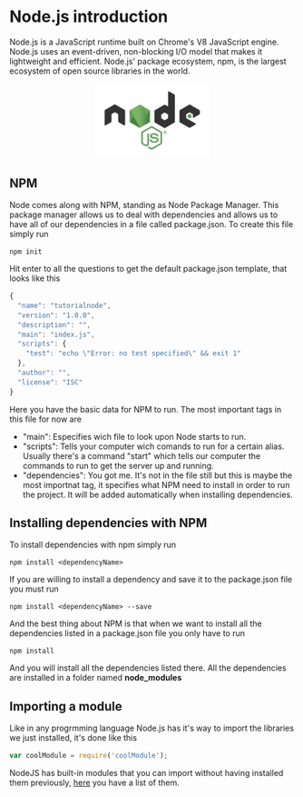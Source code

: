 # Node.js introduction
Node.js is a JavaScript runtime built on Chrome's V8 JavaScript engine. Node.js uses an event-driven, non-blocking I/O model that makes it lightweight and efficient. Node.js' package ecosystem, npm, is the largest ecosystem of open source libraries in the world.

<p align="center">
<img src="https://raw.githubusercontent.com/xavipedrals/fullStackCourse/master/Resources/nodejs-logo.png" width="40%" margin="auto">
</p>

## NPM
Node comes along with NPM, standing as Node Package Manager. This package manager allows us to deal with dependencies and allows us to have all of our dependencies in a file called package.json. To create this file simply run
```
npm init
```
Hit enter to all the questions to get the default package.json template, that looks like this
```javascript
{
  "name": "tutorialnode",
  "version": "1.0.0",
  "description": "",
  "main": "index.js",
  "scripts": {
    "test": "echo \"Error: no test specified\" && exit 1"
  },
  "author": "",
  "license": "ISC"
}
```
Here you have the basic data for NPM to run. The most important tags in this file for now are
- "main": Especifies wich file to look upon Node starts to run.
- "scripts": Tells your computer wich comands to run for a certain alias. Usually there's a command "start" which tells our computer the commands to run to get the server up and running.
- "dependencies": You got me. It's not in the file still but this is maybe the most importnat tag, it specifies what NPM need to install in order to run the project. It will be added automatically when installing dependencies.

## Installing dependencies with NPM
To install dependencies with npm simply run
```
npm install <dependencyName>
```
If you are willing to install a dependency and save it to the package.json file you must run
```
npm install <dependencyName> --save
```
And the best thing about NPM is that when we want to install all the dependencies listed in a package.json file you only have to run
```
npm install
```
And you will install all the dependencies listed there. All the dependencies are installed in a folder named **node_modules**
## Importing a module
Like in any progrmming language Node.js has it's way to import the libraries we just installed, it's done like this
```javascript
var coolModule = require('coolModule');
```
NodeJS has built-in modules that you can import without having installed them previously, [here](https://www.w3schools.com/nodejs/ref_modules.asp) you have a list of them.
